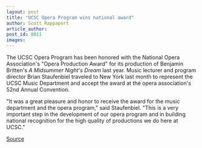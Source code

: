 ```yaml
---
layout: post
title: "UCSC Opera Program wins national award"
author: Scott Rappaport
article_author: 
post_id: 8011
images:
---
```


<a name="content" id="content"></a>
<p>
  The UCSC Opera Program has been honored with the National Opera Association's "Opera Production Award" for its production of Benjamin Britten's <i>A Midsummer Night's Dream</i> last year. Music lecturer and program director Brian Staufenbiel traveled to New York last month to represent the UCSC Music Department and accept the award at the opera association's 52nd Annual Convention.
</p>
<p>
  "It was a great pleasure and honor to receive the award for the music department and the opera program," said Staufenbiel. "This is a very important step in the development of our opera program and in building national recognition for the high quality of productions we do here at UCSC."
</p>
<p><a href="http://www1.ucsc.edu/currents/06-07/03-19/opera.asp" title="Permalink to opera">Source</a></p>
